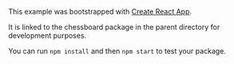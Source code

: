 This example was bootstrapped with [Create React App](https://github.com/facebook/create-react-app).

It is linked to the chessboard package in the parent directory for development purposes.

You can run `npm install` and then `npm start` to test your package.
